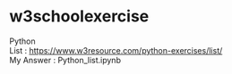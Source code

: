 # w3schoolexercise

Python
<br>List : https://www.w3resource.com/python-exercises/list/
<br>My Answer : Python_list.ipynb
